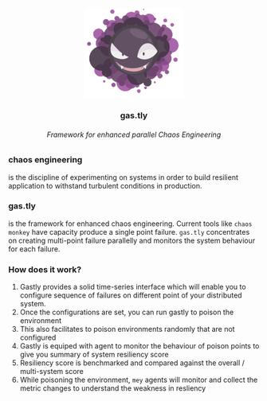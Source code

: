 
<p align="center">
    <a href="#">
        <img src="static/images/gas.gif" />
    </a>
    <h3 align="center">gas.tly</h3>
    <h6 align="center">Framework for enhanced parallel Chaos Engineering</h6>
</p>


### chaos engineering 
is the discipline of experimenting on systems in order to build resilient application to withstand turbulent conditions in production.


### gas.tly
is the framework for enhanced chaos engineering. Current tools like `chaos monkey` have capacity produce a single point failure. `gas.tly` concentrates on creating multi-point failure parallelly and monitors the system behaviour for each failure.

### How does it work?
1. Gastly provides a solid time-series interface which will enable you to configure sequence of failures on different point of your distributed system.
2. Once the configurations are set, you can run gastly to poison the environment  
3. This also facilitates to poison environments randomly that are not configured
4. Gastly is equiped with agent to monitor the behaviour of poison points to give you summary of system resiliency score
5. Resiliency score is benchmarked and compared against the overall / multi-system score 
6. While poisoning the environment, `mey` agents will monitor and collect the metric changes to understand the weakness in resliency 
